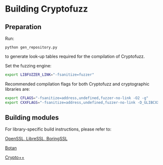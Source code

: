 # Building Cryptofuzz

## Preparation

Run:

```python gen_repository.py```

to generate look-up tables required for the compilation of Cryptofuzz.

Set the fuzzing engine:

```sh
export LIBFUZZER_LINK="-fsanitize=fuzzer"
```

Recommended compilation flags for both Cryptofuzz and cryptographic libraries are:

```sh
export CFLAGS="-fsanitize=address,undefined,fuzzer-no-link -O2 -g"
export CXXFLAGS="-fsanitize=address,undefined,fuzzer-no-link -D_GLIBCXX_DEBUG -O2 -g"
```

## Building modules

For library-specific build instructions, please refer to:

[OpenSSL, LibreSSL, BoringSSL](openssl.md)

[Botan](botan.md)

[Crypto++](cryptopp.md)
